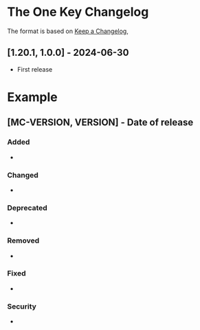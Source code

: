 # The One Key Changelog
The format is based on [Keep a Changelog](https://keepachangelog.com/en/1.0.0/),

## [1.20.1, 1.0.0] - 2024-06-30
- First release

# Example
## [MC-VERSION, VERSION] - Date of release
### Added
- 
### Changed
- 
### Deprecated
- 
### Removed
- 
### Fixed
- 
### Security
- 
